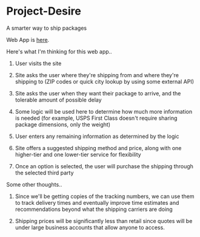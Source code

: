# Project-Desire
A smarter way to ship packages

Web App is <a href="https://www.baileystein.com/Project-Desire/">here</a>.

Here's what I'm thinking for this web app..

1. User visits the site

2. Site asks the user where they're shipping from and where they're shipping to (ZIP codes or quick city lookup by using some external API)

3. Site asks the user when they want their package to arrive, and the tolerable amount of possible delay

4. Some logic will be used here to determine how much more information is needed (for example, USPS First Class doesn't require sharing package dimensions, only the weight)

5. User enters any remaining information as determined by the logic

6. Site offers a suggested shipping method and price, along with one higher-tier and one lower-tier service for flexibility

7. Once an option is selected, the user will purchase the shipping through the selected third party

Some other thoughts..
1. Since we'll be getting copies of the tracking numbers, we can use them to track delivery times and eventually improve time estimates and recommendations beyond what the shipping carriers are doing

2. Shipping prices will be significantly less than retail since quotes will be under large business accounts that allow anyone to access.
